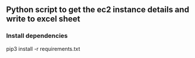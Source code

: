 ## Python script to get the ec2 instance details and write to excel sheet

### Install dependencies
pip3 install -r requirements.txt